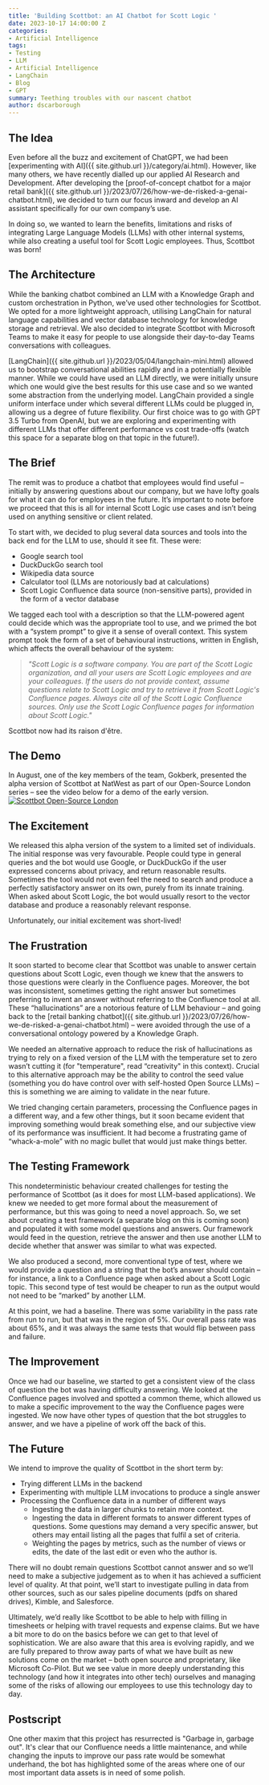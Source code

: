 ```yaml
---
title: 'Building Scottbot: an AI Chatbot for Scott Logic '
date: 2023-10-17 14:00:00 Z
categories:
- Artificial Intelligence
tags:
- Testing
- LLM
- Artificial Intelligence
- LangChain
- Blog
- GPT
summary: Teething troubles with our nascent chatbot
author: dscarborough
---
```


## **The Idea**
Even before all the buzz and excitement of ChatGPT, we had been [experimenting with AI]({{ site.github.url }}/category/ai.html). However, like many others, we have recently dialled up our applied AI Research and Development. After developing the [proof-of-concept chatbot for a major retail bank]({{ site.github.url }}/2023/07/26/how-we-de-risked-a-genai-chatbot.html), we decided to turn our focus inward and develop an AI assistant specifically for our own company’s use.  

In doing so, we wanted to learn the benefits, limitations and risks of integrating Large Language Models (LLMs) with other internal systems, while also creating a useful tool for Scott Logic employees. Thus, Scottbot was born! 

## **The Architecture**
While the banking chatbot combined an LLM with a Knowledge Graph and custom orchestration in Python, we’ve used other technologies for Scottbot. We opted for a more lightweight approach, utilising LangChain for natural language capabilities and vector database technology for knowledge storage and retrieval. We also decided to integrate Scottbot with Microsoft Teams to make it easy for people to use alongside their day-to-day Teams conversations with colleagues. 

[LangChain]({{ site.github.url }}/2023/05/04/langchain-mini.html) allowed us to bootstrap conversational abilities rapidly and in a potentially flexible manner. While we could have used an LLM directly, we were initially unsure which one would give the best results for this use case and so we wanted some abstraction from the underlying model. LangChain provided a single uniform interface under which several different LLMs could be plugged in, allowing us a degree of future flexibility. Our first choice was to go with GPT 3.5 Turbo from OpenAI, but we are exploring and experimenting with different LLMs that offer different performance vs cost trade-offs (watch this space for a separate blog on that topic in the future!). 

## **The Brief**
The remit was to produce a chatbot that employees would find useful – initially by answering questions about our company, but we have lofty goals for what it can do for employees in the future. It’s important to note before we proceed that this is all for internal Scott Logic use cases and isn’t being used on anything sensitive or client related.  

To start with, we decided to plug several data sources and tools into the back end for the LLM to use, should it see fit. These were: 
 
* Google search tool
* DuckDuckGo search tool
* Wikipedia data source
* Calculator tool (LLMs are notoriously bad at calculations)
* Scott Logic Confluence data source (non-sensitive parts), provided in the form of
a vector database

We tagged each tool with a description so that the LLM-powered agent could decide which was the appropriate tool to use, and we primed the bot with a “system prompt” to give it a sense of overall context. This system prompt took the form of a set of behavioural instructions, written in English, which affects the overall behaviour of the system:

> *"Scott Logic is a software company. You are part of the Scott Logic organization, and all your users are Scott Logic employees and are your colleagues. If the users do not provide context, assume questions relate to Scott Logic and try to retrieve it from Scott Logic's Confluence pages. Always cite all of the Scott Logic Confluence sources. Only use the Scott Logic Confluence pages for information about Scott Logic."*

Scottbot now had its raison d'être.

## **The Demo**
In August, one of the key members of the team, Gokberk, presented the alpha version of Scottbot at NatWest as part of our Open-Source London series – see the video below for a demo of the early version. 
[![Scottbot Open-Source London](http://img.youtube.com/vi/hzjm2mPI9qQ/maxresdefault.jpg)](http://www.youtube.com/watch?v=hzjm2mPI9qQ "Scottbot Open-Source London")

## **The Excitement**
We released this alpha version of the system to a limited set of individuals. The initial response was very favourable. People could type in general queries and the bot would use Google, or DuckDuckGo if the user expressed concerns about privacy, and return reasonable results. Sometimes the tool would not even feel the need to search and produce a perfectly satisfactory answer on its own, purely from its innate training. When asked about Scott Logic, the bot would usually resort to the vector database and produce a reasonably relevant response.

Unfortunately, our initial excitement was short-lived! 

## **The Frustration**
It soon started to become clear that Scottbot was unable to answer certain questions about Scott Logic, even though we knew that the answers to those questions were clearly in the Confluence pages. Moreover, the bot was inconsistent, sometimes getting the right answer but sometimes preferring to invent an answer without referring to the Confluence tool at all. These “hallucinations” are a notorious feature of LLM behaviour – and going back to the [retail banking chatbot]({{ site.github.url }}/2023/07/26/how-we-de-risked-a-genai-chatbot.html) – were avoided through the use of a conversational ontology powered by a Knowledge Graph.  

We needed an alternative approach to reduce the risk of hallucinations as trying to rely on a fixed version of the LLM with the temperature set to zero wasn’t cutting it (for "temperature", read “creativity" in this context). Crucial to this alternative approach may be the ability to control the seed value (something you do have control over with self-hosted Open Source LLMs) – this is something we are aiming to validate in the near future. 

We tried changing certain parameters, processing the Confluence pages in a different way, and a few other things, but it soon became evident that improving something would break something else, and our subjective view of its performance was insufficient. It had become a frustrating game of “whack-a-mole” with no magic bullet that would just make things better. 

## **The Testing Framework**
This nondeterministic behaviour created challenges for testing the performance of Scottbot (as it does for most LLM-based applications). We knew we needed to get more formal about the measurement of performance, but this was going to need a novel approach. So, we set about creating a test framework (a separate blog on this is coming soon) and populated it with some model questions and answers. Our framework would feed in the question, retrieve the answer and then use another LLM to decide whether that answer was similar to what was expected. 

We also produced a second, more conventional type of test, where we would provide a question and a string that the bot’s answer should contain – for instance, a link to a Confluence page when asked about a Scott Logic topic. This second type of test would be cheaper to run as the output would not need to be “marked” by another LLM. 

At this point, we had a baseline. There was some variability in the pass rate from run to run, but that was in the region of 5%. Our overall pass rate was about 65%, and it was always the same tests that would flip between pass and failure. 

## **The Improvement**
Once we had our baseline, we started to get a consistent view of the class of question the bot was having difficulty answering. We looked at the Confluence pages involved and spotted a common theme, which allowed us to make a specific improvement to the way the Confluence pages were ingested. We now have other types of question that the bot struggles to answer, and we have a pipeline of work off the back of this. 

## **The Future**
We intend to improve the quality of Scottbot in the short term by:

* Trying different LLMs in the backend
* Experimenting with multiple LLM invocations to produce a single answer
* Processing the Confluence data in a number of different ways
   * Ingesting the data in larger chunks to retain more context.
   * Ingesting the data in different formats to answer different types of questions. Some questions may demand a very specific answer, but others may entail listing all the pages that fulfil a set of criteria.
   * Weighting the pages by metrics, such as the number of views or edits, the date of the last edit or even who the author is.

There will no doubt remain questions Scottbot cannot answer and so we’ll need to make a subjective judgement as to when it has achieved a sufficient level of quality. At that point, we’ll start to investigate pulling in data from other sources, such as our sales pipeline documents (pdfs on shared drives), Kimble, and Salesforce. 

Ultimately, we’d really like Scottbot to be able to help with filling in timesheets or helping with travel requests and expense claims. But we have a bit more to do on the basics before we can get to that level of sophistication. We are also aware that this area is evolving rapidly, and we are fully prepared to throw away parts of what we have built as new solutions come on the market – both open source and proprietary, like Microsoft Co-Pilot. But we see value in more deeply understanding this technology (and how it integrates into other tech) ourselves and managing some of the risks of allowing our employees to use this technology day to day. 

## **Postscript**
One other maxim that this project has resurrected is "Garbage in, garbage out". It's clear that our Confluence needs a little maintenance, and while changing the inputs to improve our pass rate would be somewhat underhand, the bot has highlighted some of the areas where one of our most important data assets is in need of some polish.
